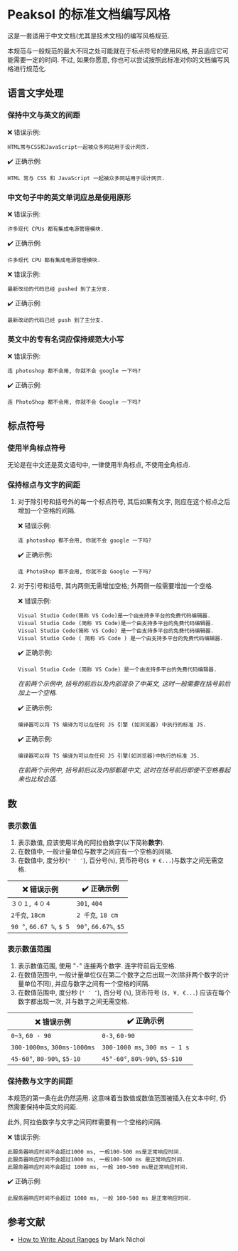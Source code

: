 # Peaksol 的标准文档编写风格
这是一套适用于中文文档(尤其是技术文档)的编写风格规范.

本规范与一般规范的最大不同之处可能就在于标点符号的使用风格, 并且适应它可能需要一定的时间. 不过, 如果你愿意, 你也可以尝试按照此标准对你的文档编写风格进行规范化.

## 语言文字处理
### 保持中文与英文的间距
❌ 错误示例:
```
HTML常与CSS和JavaScript一起被众多网站用于设计网页.
```
✔️ 正确示例:
```
HTML 常与 CSS 和 JavaScript 一起被众多网站用于设计网页.
```

### 中文句子中的英文单词应总是使用原形
❌ 错误示例:
```
许多现代 CPUs 都有集成电源管理模块.
```
✔️ 正确示例:
```
许多现代 CPU 都有集成电源管理模块.
```

❌ 错误示例:
```
最新改动的代码已经 pushed 到了主分支.
```

✔️ 正确示例:
```
最新改动的代码已经 push 到了主分支.
```

### 英文中的专有名词应保持规范大小写
❌ 错误示例:
```
连 photoshop 都不会用, 你就不会 google 一下吗?
```

✔️ 正确示例:
```
连 PhotoShop 都不会用, 你就不会 Google 一下吗?
```

## 标点符号
### 使用半角标点符号
无论是在中文还是英文语句中, 一律使用半角标点, 不使用全角标点.

### 保持标点与文字的间距
1. 对于除引号和括号外的每一个标点符号, 其后如果有文字, 则应在这个标点之后增加一个空格的间隔.

	❌ 错误示例:
	```
	连 photoshop 都不会用, 你就不会 google 一下吗?
	```

	✔️ 正确示例:
	```
	连 PhotoShop 都不会用, 你就不会 Google 一下吗?
	```

2. 对于引号和括号, 其内两侧无需增加空格; 外两侧一般需要增加一个空格.

	❌ 错误示例:
	```
	Visual Studio Code(简称 VS Code)是一个由支持多平台的免费代码编辑器.
	Visual Studio Code (简称 VS Code)是一个由支持多平台的免费代码编辑器.
	Visual Studio Code(简称 VS Code) 是一个由支持多平台的免费代码编辑器.
	Visual Studio Code ( 简称 VS Code ) 是一个由支持多平台的免费代码编辑器.
	```

	✔️ 正确示例:
	```
	Visual Studio Code (简称 VS Code) 是一个由支持多平台的免费代码编辑器.
	```
	*在前两个示例中, 括号的前后以及内部混杂了中英文, 这时一般需要在括号前后加上一个空格.*

	✔️ 正确示例:
	```
	编译器可以将 TS 编译为可以在任何 JS 引擎 (如浏览器) 中执行的标准 JS.
	```

	✔️ 正确示例:
	```
	编译器可以将 TS 编译为可以在任何 JS 引擎(如浏览器)中执行的标准 JS.
	```
	*在前两个示例中, 括号前后以及内部都是中文, 这时在括号前后即使不空格看起来也比较合适.*


## 数
### 表示数值
1. 表示数值, 应该使用半角的阿拉伯数字(以下简称**数字**).
2. 在数值中, 一般计量单位与数字之间应有一个空格的间隔.
3. 在数值中, 度分秒(`° ′ ″`), 百分号(`%`), 货币符号(`$ ¥ €...`)与数字之间无需空格.

| ❌ 错误示例 | ✔️ 正确示例 |
| - | - |
| `３０１`, `４０４` | `301`, `404` |
| `2千克`, `18cm` | `2 千克`, `18 cm` |
| `90 °`, `66.67 %`, `$ 5` | `90°`, `66.67%`, `$5` |

### 表示数值范围
1. 表示数值范围, 使用 "`-`" 连接两个数字. 连字符前后无空格.
2. 在数值范围中, 一般计量单位仅在第二个数字之后出现一次(除非两个数字的计量单位不同), 并应与数字之间有一个空格的间隔.
3. 在数值范围中, 度分秒 (`° ′ ″`), 百分号 (`%`), 货币符号 (`$, ¥, €...`) 应该在每个数字都出现一次, 并与数字之间无需空格.

| ❌ 错误示例 | ✔️ 正确示例 |
| - | - |
| `0~3`, `60 - 90` | `0-3`, `60-90` |
| `300-1000ms`, `300ms-1000ms` | `300-1000 ms`, `300 ms ~ 1 s` |
| `45-60°`, `80-90%`, `$5-10` | `45°-60°`, `80%-90%`, `$5-$10` |

### 保持数与文字的间距
本规范的第一条在此仍然适用. 这意味着当数值或数值范围被插入在文本中时, 仍然需要保持中英文的间距.

此外, 阿拉伯数字与文字之间同样需要有一个空格的间隔.

❌ 错误示例:
```
此服务器响应时间不会超过1000 ms, 一般100-500 ms是正常响应时间.
此服务器响应时间不会超过1000 ms, 一般100-500 ms 是正常响应时间.
此服务器响应时间不会超过 1000 ms, 一般 100-500 ms是正常响应时间.
```

✔️ 正确示例:
```
此服务器响应时间不会超过 1000 ms, 一般 100-500 ms 是正常响应时间.
```

## 参考文献
- [How to Write About Ranges](https://www.dailywritingtips.com/how-to-write-about-ranges/) by Mark Nichol